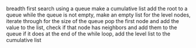breadth first search using a queue
make a cumulative list
add the root to a queue
while the queue is not empty, make an empty list for the level nodes, iterate through for the size of the queue
pop the first node and add the value to the list, check if that node has neighbors and add them to the queue if it does
at the end of the while loop, add the level list to the cumulative list